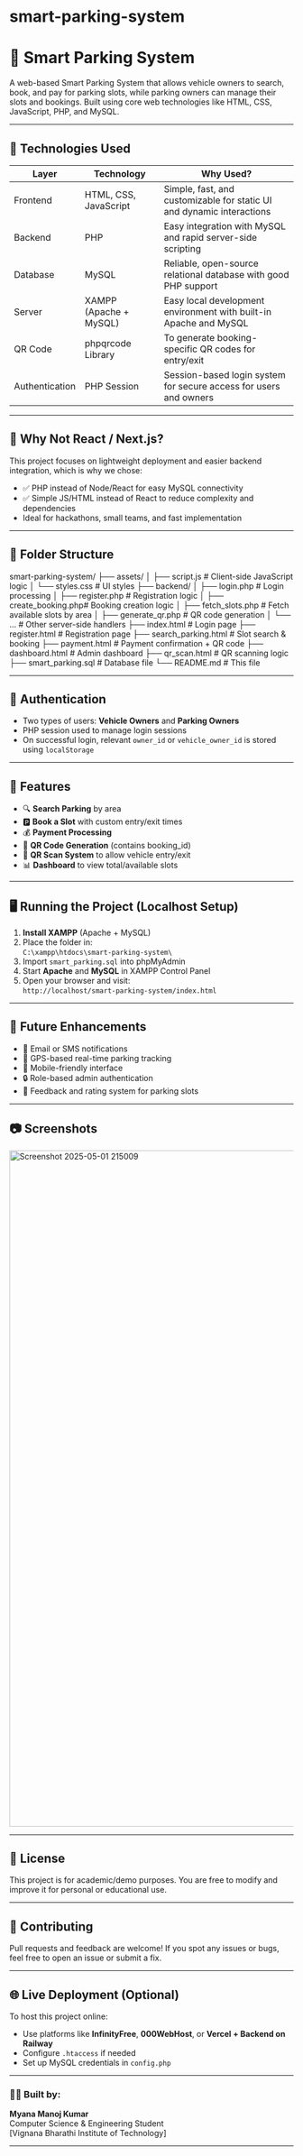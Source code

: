 # smart-parking-system
# 🚗 Smart Parking System

A web-based Smart Parking System that allows vehicle owners to search, book, and pay for parking slots, while parking owners can manage their slots and bookings. Built using core web technologies like HTML, CSS, JavaScript, PHP, and MySQL.

---

## 🔧 Technologies Used

| Layer         | Technology              | Why Used?                                                                 |
|---------------|--------------------------|--------------------------------------------------------------------------|
| Frontend      | HTML, CSS, JavaScript   | Simple, fast, and customizable for static UI and dynamic interactions    |
| Backend       | PHP                     | Easy integration with MySQL and rapid server-side scripting              |
| Database      | MySQL                   | Reliable, open-source relational database with good PHP support          |
| Server        | XAMPP (Apache + MySQL)  | Easy local development environment with built-in Apache and MySQL        |
| QR Code       | phpqrcode Library       | To generate booking-specific QR codes for entry/exit                     |
| Authentication| PHP Session             | Session-based login system for secure access for users and owners        |

---

## 🧠 Why Not React / Next.js?

This project focuses on lightweight deployment and easier backend integration, which is why we chose:
- ✅ PHP instead of Node/React for easy MySQL connectivity
- ✅ Simple JS/HTML instead of React to reduce complexity and dependencies
- Ideal for hackathons, small teams, and fast implementation

---

## 📁 Folder Structure
smart-parking-system/
├── assets/
│ ├── script.js # Client-side JavaScript logic
│ └── styles.css # UI styles
├── backend/
│ ├── login.php # Login processing
│ ├── register.php # Registration logic
│ ├── create_booking.php# Booking creation logic
│ ├── fetch_slots.php # Fetch available slots by area
│ ├── generate_qr.php # QR code generation
│ └── ... # Other server-side handlers
├── index.html # Login page
├── register.html # Registration page
├── search_parking.html # Slot search & booking
├── payment.html # Payment confirmation + QR code
├── dashboard.html # Admin dashboard
├── qr_scan.html # QR scanning logic
├── smart_parking.sql # Database file
└── README.md # This file


---

## 🔐 Authentication

- Two types of users: **Vehicle Owners** and **Parking Owners**
- PHP session used to manage login sessions
- On successful login, relevant `owner_id` or `vehicle_owner_id` is stored using `localStorage`

---

## 📲 Features

- 🔍 **Search Parking** by area
- 🅿️ **Book a Slot** with custom entry/exit times
- 💰 **Payment Processing**
- 🧾 **QR Code Generation** (contains booking_id)
- 📱 **QR Scan System** to allow vehicle entry/exit
- 📊 **Dashboard** to view total/available slots

---

## 🖥️ Running the Project (Localhost Setup)

1. **Install XAMPP** (Apache + MySQL)
2. Place the folder in:  
   `C:\xampp\htdocs\smart-parking-system\`
3. Import `smart_parking.sql` into phpMyAdmin
4. Start **Apache** and **MySQL** in XAMPP Control Panel
5. Open your browser and visit:  
   `http://localhost/smart-parking-system/index.html`

---

## 📌 Future Enhancements

- 📧 Email or SMS notifications
- 📍 GPS-based real-time parking tracking
- 📱 Mobile-friendly interface
- 🔒 Role-based admin authentication
- 💬 Feedback and rating system for parking slots

---

## 📷 Screenshots

<img width="1920" height="1200" alt="Screenshot 2025-05-01 215009" src="https://github.com/user-attachments/assets/4cf8f747-d7d8-4c4d-acb4-3527aa3aa9f1" />


---

## 📜 License

This project is for academic/demo purposes. You are free to modify and improve it for personal or educational use.

---

## 🤝 Contributing

Pull requests and feedback are welcome! If you spot any issues or bugs, feel free to open an issue or submit a fix.

---

## 🌐 Live Deployment (Optional)

To host this project online:
- Use platforms like **InfinityFree**, **000WebHost**, or **Vercel + Backend on Railway**
- Configure `.htaccess` if needed
- Set up MySQL credentials in `config.php`

---

### 👨‍💻 Built by:
**Myana Manoj Kumar**  
Computer Science & Engineering Student  
[Vignana Bharathi Institute of Technology]

---






